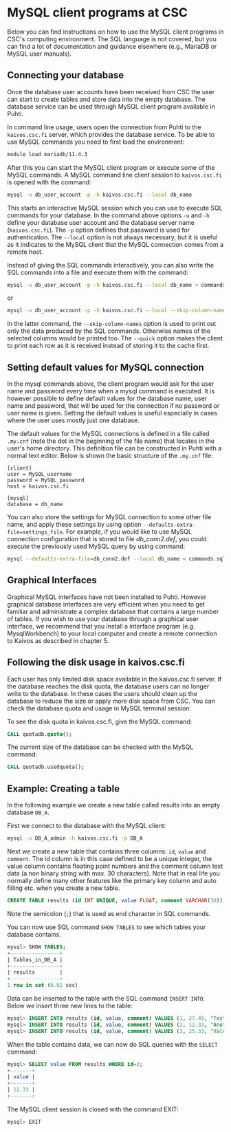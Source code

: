 # MySQL client programs at CSC

Below you can find instructions on how to use the MySQL client programs in CSC's computing environment. The SQL language is not covered, but you can find a lot of documentation and guidance elsewhere (e.g., MariaDB or MySQL user manuals).

## Connecting your database

Once the database user accounts have been received from CSC the user can start to create tables and store data into the empty database. The database service can be used through MySQL client program available in Puhti.

In command line usage, users open the connection from Puhti to the `kaivos.csc.fi` server, which provides the database service. To be able to use MySQL commands you need to first load the environment:

```bash
module load mariadb/11.4.3
```

After this you can start the MySQL client program or execute some of the MySQL commands. A MySQL command line client session to `kaivos.csc.fi` is opened with the command:

```bash
mysql -u db_user_account -p -h kaivos.csc.fi --local db_name
```

This starts an interactive MySQL session which you can use to execute SQL commands for your database. In the command above options `-u` and `-h` define your database user account and the database server name (`kaivos.csc.fi`). The `-p` option defines that password is used for authentication. The `--local` option is not always necessary, but it is useful as it indicates to the MySQL client that the MySQL connection comes from a remote host.

Instead of giving the SQL commands interactively, you can also write the SQL commands into a file and execute them with the command:

```bash
mysql -u db_user_account -p -h kaivos.csc.fi --local db_name < commands.sql > output.txt
```

or

```bash
mysql -u db_user_account -p -h kaivos.csc.fi --local --skip-column-names --quick db_name < commands.sql > output.txt
```

In the latter command, the `--skip-column-names` option is used to print out only the data produced by the SQL commands. Otherwise names of the selected columns would be printed too. The `--quick` option makes the client to print each row as it is received instead of storing it to the cache first.

## Setting default values for MySQL connection

In the mysql commands above, the client program would ask for the user name and password every time when a mysql command is executed. It is however possible to define default values for the database name, user name and password, that will be used for the connection if no password or user name is given. Setting the default values is useful especially in cases where the user uses mostly just one database.

The default values for the MySQL connections is defined in a file called `.my.cnf` (note the dot in the beginning of the file name) that locates in the user's home directory. This definition file can be constructed in Puhti with a normal text editor. Below is shown the basic structure of the `.my.cnf` file:

```text
[client]
user = MySQL_username
password = MySQL_password
host = kaivos.csc.fi

[mysql]
database = db_name
```

You can also store the settings for MySQL connection to some other file name, and apply these settings by using option `--defaults-extra-file=settings_file`. For example, if you would like to use MySQL connection configuration that is stored to file _db_conn2.def_, you could execute the previously used MySQL query by using command:

```bash
mysql --defaults-extra-file=db_conn2.def --local db_name < commands.sql > output.txt
```

## Graphical Interfaces

Graphical MySQL interfaces have not been installed to Puhti. However graphical database interfaces are very efficient when you need to get familiar and administrate a complex database that contains a large number of tables. If you wish to use your database through a graphical user interface, we recommend that you install a interface program (e.g. MysqlWorkbench) to your local computer and create a remote connection to Kaivos as described in chapter 5.

## Following the disk usage in kaivos.csc.fi

Each user has only limited disk space available in the kaivos.csc.fi server. If the database reaches the disk quota, the database users can no longer write to the database. In these cases the users should clean up the database to reduce the size or apply more disk space from CSC. You can check the database quota and usage in MySQL terminal session. 

To see the disk quota in kaivos.csc.fi, give the MySQL command:

```sql
CALL quotadb.quota();
```

The current size of the database can be checked with the MySQL command:

```sql
CALL quotadb.usedquota();
```

## Example: Creating a table

In the following example we create a new table called results into an empty database `DB_A`.

First we connect to the database with the MySQL client:

```bash
mysql -u DB_A_admin -h kaivos.csc.fi -p DB_A
```

Next we create a new table that contains three columns: `id`, `value` and `comment`. The id column is in this case defined to be a unique integer, the value column contains floating point numbers and the comment column text data (a non binary string with max. 30 characters). Note that in real life you normally define many other features like the primary key column and auto filling etc. when you create a new table.

```sql
CREATE TABLE results (id INT UNIQUE, value FLOAT, comment VARCHAR(30));
```

Note the semicolon (`;`) that is used as end character in SQL commands.

You can now use SQL command `SHOW TABLES` to see which tables your database contains.

```sql
mysql> SHOW TABLES;
+----------------+
| Tables_in_DB_A |
+----------------+
| results        |
+----------------+
1 row in set (0.01 sec)
```

Data can be inserted to the table with the SQL command `INSERT INTO`. Below we insert three new lines to the table:

```sql
mysql> INSERT INTO results (id, value, comment) VALUES (1, 27.45, "Test case");
mysql> INSERT INTO results (id, value, comment) VALUES (2, 12.33, "Another");
mysql> INSERT INTO results (id, value, comment) VALUES (3, 25.33, "Value2");
```

When the table contains data, we can now do SQL queries with the `SELECT` command:

```sql
mysql> SELECT value FROM results WHERE id=2;
+-------+
| value |
+-------+
| 12.33 |
+-------+
```

The MySQL client session is closed with the command EXIT:

```sql
mysql> EXIT
```
